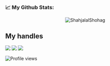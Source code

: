 ### 📈 My Github Stats:
<p align="center"> <img src="https://github-readme-stats.vercel.app/api?username=ShahjalalShohag&show_icons=true&theme=gotham" alt="ShahjalalShohag" />
  
## My handles
 [<img src="https://img.shields.io/badge/ShahjalalShohag-0077B5?style=for-the-badge&logo=linkedin&logoColor=white">](https://www.linkedin.com/in/shahjalal-shohag-394332156/)
 [<img src="https://img.shields.io/badge/ShahjalalShohag-211e1b?style=for-the-badge&logo=SVG&logoColor=79740e">](https://profile-summary-for-github.com/user/ShahjalalShohag) 
 [<img src="https://img.shields.io/badge/YouKn0wWho-211e1b?style=for-the-badge&logo=SVG&logoColor=79740e">](https://codeforces.com/profile/YouKn0wWho) 

![Profile views](https://gpvc.arturio.dev/ShahjalalShohag)
